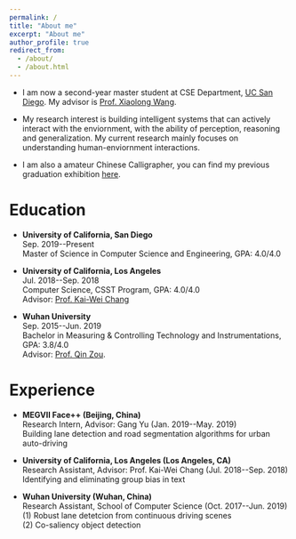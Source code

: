```yaml
---
permalink: /
title: "About me"
excerpt: "About me"
author_profile: true
redirect_from: 
  - /about/
  - /about.html
---
```

* I am now a second-year master student at CSE Department, [UC San Diego](https://ucsd.edu/). 
My advisor is [Prof. Xiaolong Wang](https://xiaolonw.github.io/).

* My research interest is building intelligent systems that can actively interact with the enviornment, with the ability of perception, reasoning and generalization. 
My current research mainly focuses on understanding human-enviornment interactions.

* I am also a amateur Chinese Calligrapher, you can find my previous graduation exhibition [here](https://mp.weixin.qq.com/s/7ERydW3i3iGsVcMOR13nzQ).


# Education
* <b>University of California, San Diego </b> <br>
Sep. 2019--Present<br>
Master of Science in Computer Science and Engineering, GPA: 4.0/4.0 <br>

* <b>University of California, Los Angeles </b> <br>
Jul. 2018--Sep. 2018<br>
Computer Science, CSST Program, GPA: 4.0/4.0 <br>
Advisor: [Prof. Kai-Wei Chang](http://web.cs.ucla.edu/~kwchang/) <br>

* <b>Wuhan University </b> <br>
Sep. 2015--Jun. 2019<br>
Bachelor in Measuring & Controlling Technology and Instrumentations, GPA: 3.8/4.0 <br>
Advisor: [Prof. Qin Zou](https://sites.google.com/site/qinzoucn/).

# Experience
* <b>MEGVII Face++ (Beijing, China) </b> <br>
Research Intern, Advisor: Gang Yu (Jan. 2019--May. 2019)<br>
Building lane detection and road segmentation algorithms for urban auto-driving<br>

* <b>University of California, Los Angeles (Los Angeles, CA) </b> <br>
Research Assistant, Advisor: Prof. Kai-Wei Chang (Jul. 2018--Sep. 2018)<br>
Identifying and eliminating group bias in text

* <b>Wuhan University (Wuhan, China)</b> <br>
Research Assistant, School of Computer Science (Oct. 2017--Jun. 2019)<br>
(1) Robust lane detetcion from continuous driving scenes <br>
(2) Co-saliency object detection <br>
